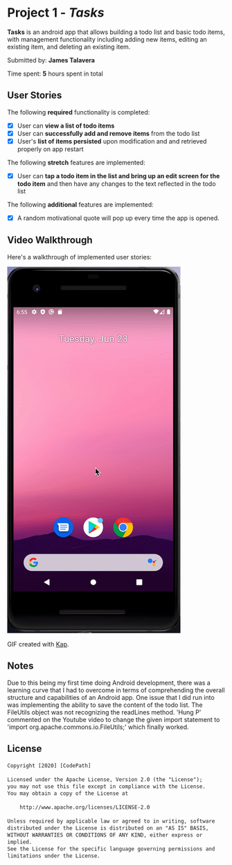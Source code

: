 # Project 1 - *Tasks*

**Tasks** is an android app that allows building a todo list and basic todo items, with management functionality including adding new items, editing an existing item, and deleting an existing item.

Submitted by: **James Talavera**

Time spent: **5** hours spent in total

## User Stories

The following **required** functionality is completed:

* [X] User can **view a list of todo items**
* [X] User can **successfully add and remove items** from the todo list
* [X] User's **list of items persisted** upon modification and and retrieved properly on app restart

The following **stretch** features are implemented:

* [X] User can **tap a todo item in the list and bring up an edit screen for the todo item** and then have any changes to the text reflected in the todo list

The following **additional** features are implemented:

* [X] A random motivational quote will pop up every time the app is opened. 

## Video Walkthrough

Here's a walkthrough of implemented user stories:

<img src='Kapture 2020-06-23 at 18.56.24.gif' title='Video Walkthrough' width='' alt='Video Walkthrough' />

GIF created with [Kap](https://getkap.co/).

## Notes

Due to this being my first time doing Android development, there was a learning curve that I had to overcome in terms
of comprehending the overall structure and capabilities of an Android app. One issue that I did run into was implementing the ability
to save the content of the todo list. The FileUtils object was not recognizing the readLines method. 'Hung P' commented on the Youtube
 video to change the given import statement to 'import org.apache.commons.io.FileUtils;' which finally worked.

## License

    Copyright [2020] [CodePath]

    Licensed under the Apache License, Version 2.0 (the "License");
    you may not use this file except in compliance with the License.
    You may obtain a copy of the License at

        http://www.apache.org/licenses/LICENSE-2.0

    Unless required by applicable law or agreed to in writing, software
    distributed under the License is distributed on an "AS IS" BASIS,
    WITHOUT WARRANTIES OR CONDITIONS OF ANY KIND, either express or implied.
    See the License for the specific language governing permissions and
    limitations under the License.
